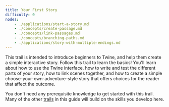 ```yaml
---
title: Your First Story
difficulty: 0
nodes:
    - ./applications/start-a-story.md
    - ./concepts/create-passage.md
    - ./concepts/link-passages.md
    - ./concepts/branching-paths.md
    - ./applications/story-with-multiple-endings.md
---
```


This trail is intended to introduce beginners to Twine, and help them create a simple interactive story. Follow this trail to learn the basics! You'll learn about how to use the Twine interface, how to write and test the different parts of your story, how to link scenes together, and how to create a simple choose-your-own-adventure-style story that offers choices for the reader that affect the outcome.

You don't need any prerequisite knowledge to get started with this trail. Many of the other [trails](/trails) in this guide will build on the skills you develop here.